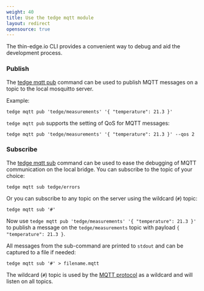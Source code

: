 ```yaml
---
weight: 40
title: Use the tedge mqtt module
layout: redirect
opensource: true
---
```


The thin-edge.io CLI provides a convenient way to debug and aid the development process.

### Publish

The [tedge mqtt pub](/thin-edge/thin-edge-developer-tools/#pub) command can be used to publish MQTT messages on a topic to the local mosquitto server.

Example:

```shell
tedge mqtt pub 'tedge/measurements' '{ "temperature": 21.3 }'
```

`tedge mqtt pub` supports the setting of QoS for MQTT messages:

```shell
tedge mqtt pub 'tedge/measurements' '{ "temperature": 21.3 }' --qos 2
```

### Subscribe

The [tedge mqtt sub](/thin-edge/thin-edge-developer-tools/#sub) command can be used to ease the debugging of MQTT communication on the local bridge.
You can subscribe to the topic of your choice:

```shell
tedge mqtt sub tedge/errors
```

Or you can subscribe to any topic on the server using the wildcard (`#`) topic:

```shell
tedge mqtt sub '#'
```

Now use `tedge mqtt pub 'tedge/measurements' '{ "temperature": 21.3 }'` to publish a message on the `tedge/measurements` topic with payload `{ "temperature": 21.3 }`.

All messages from the sub-command are printed to `stdout` and can be captured to a file if needed:

```shell
tedge mqtt sub '#' > filename.mqtt
```

The wildcard (`#`) topic is used by the [MQTT protocol](https://docs.oasis-open.org/mqtt/mqtt/v5.0/os/mqtt-v5.0-os.html#_Toc3901242) as a wildcard and will listen on all topics.
